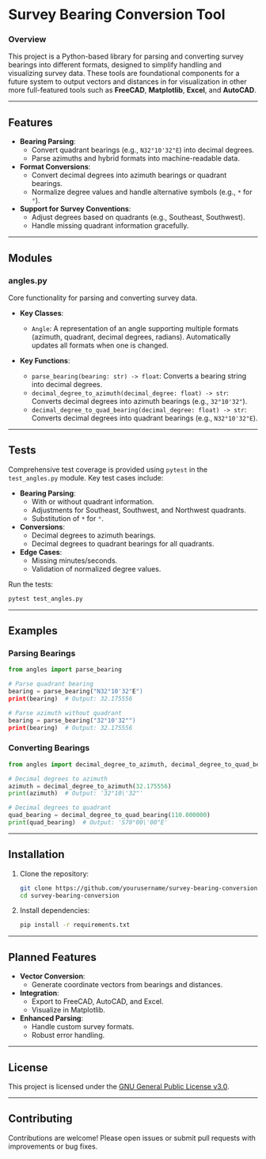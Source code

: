 
# **Survey Bearing Conversion Tool**

### **Overview**

This project is a Python-based library for parsing and converting survey bearings into different formats, designed to simplify handling and visualizing survey data. These tools are foundational components for a future system to output vectors and distances in for visualization in other more full-featured tools such as **FreeCAD**, **Matplotlib**, **Excel**, and **AutoCAD**.

---

## **Features**

- **Bearing Parsing**:
  - Convert quadrant bearings (e.g., `N32°10'32"E`) into decimal degrees.
  - Parse azimuths and hybrid formats into machine-readable data.
- **Format Conversions**:
  - Convert decimal degrees into azimuth bearings or quadrant bearings.
  - Normalize degree values and handle alternative symbols (e.g., `*` for `°`).
- **Support for Survey Conventions**:
  - Adjust degrees based on quadrants (e.g., Southeast, Southwest).
  - Handle missing quadrant information gracefully.

---

## **Modules**

### **angles.py**

Core functionality for parsing and converting survey data.

- **Key Classes**:
  - `Angle`: A representation of an angle supporting multiple formats (azimuth, quadrant, decimal degrees, radians). Automatically updates all formats when one is changed.

- **Key Functions**:
  - `parse_bearing(bearing: str) -> float`: Converts a bearing string into decimal degrees.
  - `decimal_degree_to_azimuth(decimal_degree: float) -> str`: Converts decimal degrees into azimuth bearings (e.g., `32°10'32"`).
  - `decimal_degree_to_quad_bearing(decimal_degree: float) -> str`: Converts decimal degrees into quadrant bearings (e.g., `N32°10'32"E`).

---

## **Tests**

Comprehensive test coverage is provided using `pytest` in the `test_angles.py` module. Key test cases include:

- **Bearing Parsing**:
  - With or without quadrant information.
  - Adjustments for Southeast, Southwest, and Northwest quadrants.
  - Substitution of `*` for `°`.
- **Conversions**:
  - Decimal degrees to azimuth bearings.
  - Decimal degrees to quadrant bearings for all quadrants.
- **Edge Cases**:
  - Missing minutes/seconds.
  - Validation of normalized degree values.

Run the tests:

```bash
pytest test_angles.py
```

---

## **Examples**

### Parsing Bearings

```python
from angles import parse_bearing

# Parse quadrant bearing
bearing = parse_bearing("N32°10'32"E")
print(bearing)  # Output: 32.175556

# Parse azimuth without quadrant
bearing = parse_bearing("32°10'32"")
print(bearing)  # Output: 32.175556
```

### Converting Bearings

```python
from angles import decimal_degree_to_azimuth, decimal_degree_to_quad_bearing

# Decimal degrees to azimuth
azimuth = decimal_degree_to_azimuth(32.175556)
print(azimuth)  # Output: '32°10\'32"'

# Decimal degrees to quadrant
quad_bearing = decimal_degree_to_quad_bearing(110.000000)
print(quad_bearing)  # Output: 'S70°00\'00"E'
```

---

## **Installation**

1. Clone the repository:

   ```bash
   git clone https://github.com/yourusername/survey-bearing-conversion.git
   cd survey-bearing-conversion
   ```

2. Install dependencies:

   ```bash
   pip install -r requirements.txt
   ```

---

## **Planned Features**

- **Vector Conversion**:
  - Generate coordinate vectors from bearings and distances.
- **Integration**:
  - Export to FreeCAD, AutoCAD, and Excel.
  - Visualize in Matplotlib.
- **Enhanced Parsing**:
  - Handle custom survey formats.
  - Robust error handling.

---

## **License**

This project is licensed under the [GNU General Public License v3.0](https://www.gnu.org/licenses/gpl-3.0.en.html).

---

## **Contributing**

Contributions are welcome! Please open issues or submit pull requests with improvements or bug fixes.
